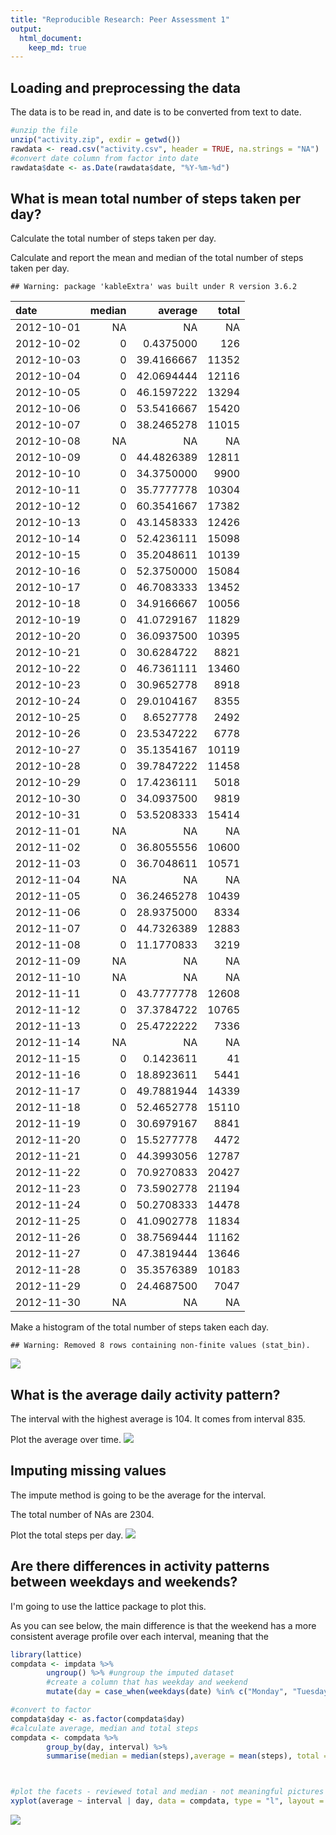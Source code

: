 ```yaml
---
title: "Reproducible Research: Peer Assessment 1"
output: 
  html_document:
    keep_md: true
---
```



## Loading and preprocessing the data
The data is to be read in, and date is to be converted from text to date.

```r
#unzip the file
unzip("activity.zip", exdir = getwd())
rawdata <- read.csv("activity.csv", header = TRUE, na.strings = "NA")
#convert date column from factor into date
rawdata$date <- as.Date(rawdata$date, "%Y-%m-%d")
```

## What is mean total number of steps taken per day?
Calculate the total number of steps taken per day. 

Calculate and report the mean and median of the total number of steps taken per day. 


```
## Warning: package 'kableExtra' was built under R version 3.6.2
```

<table class="table" style="margin-left: auto; margin-right: auto;">
 <thead>
  <tr>
   <th style="text-align:left;"> date </th>
   <th style="text-align:right;"> median </th>
   <th style="text-align:right;"> average </th>
   <th style="text-align:right;"> total </th>
  </tr>
 </thead>
<tbody>
  <tr>
   <td style="text-align:left;"> 2012-10-01 </td>
   <td style="text-align:right;"> NA </td>
   <td style="text-align:right;"> NA </td>
   <td style="text-align:right;"> NA </td>
  </tr>
  <tr>
   <td style="text-align:left;"> 2012-10-02 </td>
   <td style="text-align:right;"> 0 </td>
   <td style="text-align:right;"> 0.4375000 </td>
   <td style="text-align:right;"> 126 </td>
  </tr>
  <tr>
   <td style="text-align:left;"> 2012-10-03 </td>
   <td style="text-align:right;"> 0 </td>
   <td style="text-align:right;"> 39.4166667 </td>
   <td style="text-align:right;"> 11352 </td>
  </tr>
  <tr>
   <td style="text-align:left;"> 2012-10-04 </td>
   <td style="text-align:right;"> 0 </td>
   <td style="text-align:right;"> 42.0694444 </td>
   <td style="text-align:right;"> 12116 </td>
  </tr>
  <tr>
   <td style="text-align:left;"> 2012-10-05 </td>
   <td style="text-align:right;"> 0 </td>
   <td style="text-align:right;"> 46.1597222 </td>
   <td style="text-align:right;"> 13294 </td>
  </tr>
  <tr>
   <td style="text-align:left;"> 2012-10-06 </td>
   <td style="text-align:right;"> 0 </td>
   <td style="text-align:right;"> 53.5416667 </td>
   <td style="text-align:right;"> 15420 </td>
  </tr>
  <tr>
   <td style="text-align:left;"> 2012-10-07 </td>
   <td style="text-align:right;"> 0 </td>
   <td style="text-align:right;"> 38.2465278 </td>
   <td style="text-align:right;"> 11015 </td>
  </tr>
  <tr>
   <td style="text-align:left;"> 2012-10-08 </td>
   <td style="text-align:right;"> NA </td>
   <td style="text-align:right;"> NA </td>
   <td style="text-align:right;"> NA </td>
  </tr>
  <tr>
   <td style="text-align:left;"> 2012-10-09 </td>
   <td style="text-align:right;"> 0 </td>
   <td style="text-align:right;"> 44.4826389 </td>
   <td style="text-align:right;"> 12811 </td>
  </tr>
  <tr>
   <td style="text-align:left;"> 2012-10-10 </td>
   <td style="text-align:right;"> 0 </td>
   <td style="text-align:right;"> 34.3750000 </td>
   <td style="text-align:right;"> 9900 </td>
  </tr>
  <tr>
   <td style="text-align:left;"> 2012-10-11 </td>
   <td style="text-align:right;"> 0 </td>
   <td style="text-align:right;"> 35.7777778 </td>
   <td style="text-align:right;"> 10304 </td>
  </tr>
  <tr>
   <td style="text-align:left;"> 2012-10-12 </td>
   <td style="text-align:right;"> 0 </td>
   <td style="text-align:right;"> 60.3541667 </td>
   <td style="text-align:right;"> 17382 </td>
  </tr>
  <tr>
   <td style="text-align:left;"> 2012-10-13 </td>
   <td style="text-align:right;"> 0 </td>
   <td style="text-align:right;"> 43.1458333 </td>
   <td style="text-align:right;"> 12426 </td>
  </tr>
  <tr>
   <td style="text-align:left;"> 2012-10-14 </td>
   <td style="text-align:right;"> 0 </td>
   <td style="text-align:right;"> 52.4236111 </td>
   <td style="text-align:right;"> 15098 </td>
  </tr>
  <tr>
   <td style="text-align:left;"> 2012-10-15 </td>
   <td style="text-align:right;"> 0 </td>
   <td style="text-align:right;"> 35.2048611 </td>
   <td style="text-align:right;"> 10139 </td>
  </tr>
  <tr>
   <td style="text-align:left;"> 2012-10-16 </td>
   <td style="text-align:right;"> 0 </td>
   <td style="text-align:right;"> 52.3750000 </td>
   <td style="text-align:right;"> 15084 </td>
  </tr>
  <tr>
   <td style="text-align:left;"> 2012-10-17 </td>
   <td style="text-align:right;"> 0 </td>
   <td style="text-align:right;"> 46.7083333 </td>
   <td style="text-align:right;"> 13452 </td>
  </tr>
  <tr>
   <td style="text-align:left;"> 2012-10-18 </td>
   <td style="text-align:right;"> 0 </td>
   <td style="text-align:right;"> 34.9166667 </td>
   <td style="text-align:right;"> 10056 </td>
  </tr>
  <tr>
   <td style="text-align:left;"> 2012-10-19 </td>
   <td style="text-align:right;"> 0 </td>
   <td style="text-align:right;"> 41.0729167 </td>
   <td style="text-align:right;"> 11829 </td>
  </tr>
  <tr>
   <td style="text-align:left;"> 2012-10-20 </td>
   <td style="text-align:right;"> 0 </td>
   <td style="text-align:right;"> 36.0937500 </td>
   <td style="text-align:right;"> 10395 </td>
  </tr>
  <tr>
   <td style="text-align:left;"> 2012-10-21 </td>
   <td style="text-align:right;"> 0 </td>
   <td style="text-align:right;"> 30.6284722 </td>
   <td style="text-align:right;"> 8821 </td>
  </tr>
  <tr>
   <td style="text-align:left;"> 2012-10-22 </td>
   <td style="text-align:right;"> 0 </td>
   <td style="text-align:right;"> 46.7361111 </td>
   <td style="text-align:right;"> 13460 </td>
  </tr>
  <tr>
   <td style="text-align:left;"> 2012-10-23 </td>
   <td style="text-align:right;"> 0 </td>
   <td style="text-align:right;"> 30.9652778 </td>
   <td style="text-align:right;"> 8918 </td>
  </tr>
  <tr>
   <td style="text-align:left;"> 2012-10-24 </td>
   <td style="text-align:right;"> 0 </td>
   <td style="text-align:right;"> 29.0104167 </td>
   <td style="text-align:right;"> 8355 </td>
  </tr>
  <tr>
   <td style="text-align:left;"> 2012-10-25 </td>
   <td style="text-align:right;"> 0 </td>
   <td style="text-align:right;"> 8.6527778 </td>
   <td style="text-align:right;"> 2492 </td>
  </tr>
  <tr>
   <td style="text-align:left;"> 2012-10-26 </td>
   <td style="text-align:right;"> 0 </td>
   <td style="text-align:right;"> 23.5347222 </td>
   <td style="text-align:right;"> 6778 </td>
  </tr>
  <tr>
   <td style="text-align:left;"> 2012-10-27 </td>
   <td style="text-align:right;"> 0 </td>
   <td style="text-align:right;"> 35.1354167 </td>
   <td style="text-align:right;"> 10119 </td>
  </tr>
  <tr>
   <td style="text-align:left;"> 2012-10-28 </td>
   <td style="text-align:right;"> 0 </td>
   <td style="text-align:right;"> 39.7847222 </td>
   <td style="text-align:right;"> 11458 </td>
  </tr>
  <tr>
   <td style="text-align:left;"> 2012-10-29 </td>
   <td style="text-align:right;"> 0 </td>
   <td style="text-align:right;"> 17.4236111 </td>
   <td style="text-align:right;"> 5018 </td>
  </tr>
  <tr>
   <td style="text-align:left;"> 2012-10-30 </td>
   <td style="text-align:right;"> 0 </td>
   <td style="text-align:right;"> 34.0937500 </td>
   <td style="text-align:right;"> 9819 </td>
  </tr>
  <tr>
   <td style="text-align:left;"> 2012-10-31 </td>
   <td style="text-align:right;"> 0 </td>
   <td style="text-align:right;"> 53.5208333 </td>
   <td style="text-align:right;"> 15414 </td>
  </tr>
  <tr>
   <td style="text-align:left;"> 2012-11-01 </td>
   <td style="text-align:right;"> NA </td>
   <td style="text-align:right;"> NA </td>
   <td style="text-align:right;"> NA </td>
  </tr>
  <tr>
   <td style="text-align:left;"> 2012-11-02 </td>
   <td style="text-align:right;"> 0 </td>
   <td style="text-align:right;"> 36.8055556 </td>
   <td style="text-align:right;"> 10600 </td>
  </tr>
  <tr>
   <td style="text-align:left;"> 2012-11-03 </td>
   <td style="text-align:right;"> 0 </td>
   <td style="text-align:right;"> 36.7048611 </td>
   <td style="text-align:right;"> 10571 </td>
  </tr>
  <tr>
   <td style="text-align:left;"> 2012-11-04 </td>
   <td style="text-align:right;"> NA </td>
   <td style="text-align:right;"> NA </td>
   <td style="text-align:right;"> NA </td>
  </tr>
  <tr>
   <td style="text-align:left;"> 2012-11-05 </td>
   <td style="text-align:right;"> 0 </td>
   <td style="text-align:right;"> 36.2465278 </td>
   <td style="text-align:right;"> 10439 </td>
  </tr>
  <tr>
   <td style="text-align:left;"> 2012-11-06 </td>
   <td style="text-align:right;"> 0 </td>
   <td style="text-align:right;"> 28.9375000 </td>
   <td style="text-align:right;"> 8334 </td>
  </tr>
  <tr>
   <td style="text-align:left;"> 2012-11-07 </td>
   <td style="text-align:right;"> 0 </td>
   <td style="text-align:right;"> 44.7326389 </td>
   <td style="text-align:right;"> 12883 </td>
  </tr>
  <tr>
   <td style="text-align:left;"> 2012-11-08 </td>
   <td style="text-align:right;"> 0 </td>
   <td style="text-align:right;"> 11.1770833 </td>
   <td style="text-align:right;"> 3219 </td>
  </tr>
  <tr>
   <td style="text-align:left;"> 2012-11-09 </td>
   <td style="text-align:right;"> NA </td>
   <td style="text-align:right;"> NA </td>
   <td style="text-align:right;"> NA </td>
  </tr>
  <tr>
   <td style="text-align:left;"> 2012-11-10 </td>
   <td style="text-align:right;"> NA </td>
   <td style="text-align:right;"> NA </td>
   <td style="text-align:right;"> NA </td>
  </tr>
  <tr>
   <td style="text-align:left;"> 2012-11-11 </td>
   <td style="text-align:right;"> 0 </td>
   <td style="text-align:right;"> 43.7777778 </td>
   <td style="text-align:right;"> 12608 </td>
  </tr>
  <tr>
   <td style="text-align:left;"> 2012-11-12 </td>
   <td style="text-align:right;"> 0 </td>
   <td style="text-align:right;"> 37.3784722 </td>
   <td style="text-align:right;"> 10765 </td>
  </tr>
  <tr>
   <td style="text-align:left;"> 2012-11-13 </td>
   <td style="text-align:right;"> 0 </td>
   <td style="text-align:right;"> 25.4722222 </td>
   <td style="text-align:right;"> 7336 </td>
  </tr>
  <tr>
   <td style="text-align:left;"> 2012-11-14 </td>
   <td style="text-align:right;"> NA </td>
   <td style="text-align:right;"> NA </td>
   <td style="text-align:right;"> NA </td>
  </tr>
  <tr>
   <td style="text-align:left;"> 2012-11-15 </td>
   <td style="text-align:right;"> 0 </td>
   <td style="text-align:right;"> 0.1423611 </td>
   <td style="text-align:right;"> 41 </td>
  </tr>
  <tr>
   <td style="text-align:left;"> 2012-11-16 </td>
   <td style="text-align:right;"> 0 </td>
   <td style="text-align:right;"> 18.8923611 </td>
   <td style="text-align:right;"> 5441 </td>
  </tr>
  <tr>
   <td style="text-align:left;"> 2012-11-17 </td>
   <td style="text-align:right;"> 0 </td>
   <td style="text-align:right;"> 49.7881944 </td>
   <td style="text-align:right;"> 14339 </td>
  </tr>
  <tr>
   <td style="text-align:left;"> 2012-11-18 </td>
   <td style="text-align:right;"> 0 </td>
   <td style="text-align:right;"> 52.4652778 </td>
   <td style="text-align:right;"> 15110 </td>
  </tr>
  <tr>
   <td style="text-align:left;"> 2012-11-19 </td>
   <td style="text-align:right;"> 0 </td>
   <td style="text-align:right;"> 30.6979167 </td>
   <td style="text-align:right;"> 8841 </td>
  </tr>
  <tr>
   <td style="text-align:left;"> 2012-11-20 </td>
   <td style="text-align:right;"> 0 </td>
   <td style="text-align:right;"> 15.5277778 </td>
   <td style="text-align:right;"> 4472 </td>
  </tr>
  <tr>
   <td style="text-align:left;"> 2012-11-21 </td>
   <td style="text-align:right;"> 0 </td>
   <td style="text-align:right;"> 44.3993056 </td>
   <td style="text-align:right;"> 12787 </td>
  </tr>
  <tr>
   <td style="text-align:left;"> 2012-11-22 </td>
   <td style="text-align:right;"> 0 </td>
   <td style="text-align:right;"> 70.9270833 </td>
   <td style="text-align:right;"> 20427 </td>
  </tr>
  <tr>
   <td style="text-align:left;"> 2012-11-23 </td>
   <td style="text-align:right;"> 0 </td>
   <td style="text-align:right;"> 73.5902778 </td>
   <td style="text-align:right;"> 21194 </td>
  </tr>
  <tr>
   <td style="text-align:left;"> 2012-11-24 </td>
   <td style="text-align:right;"> 0 </td>
   <td style="text-align:right;"> 50.2708333 </td>
   <td style="text-align:right;"> 14478 </td>
  </tr>
  <tr>
   <td style="text-align:left;"> 2012-11-25 </td>
   <td style="text-align:right;"> 0 </td>
   <td style="text-align:right;"> 41.0902778 </td>
   <td style="text-align:right;"> 11834 </td>
  </tr>
  <tr>
   <td style="text-align:left;"> 2012-11-26 </td>
   <td style="text-align:right;"> 0 </td>
   <td style="text-align:right;"> 38.7569444 </td>
   <td style="text-align:right;"> 11162 </td>
  </tr>
  <tr>
   <td style="text-align:left;"> 2012-11-27 </td>
   <td style="text-align:right;"> 0 </td>
   <td style="text-align:right;"> 47.3819444 </td>
   <td style="text-align:right;"> 13646 </td>
  </tr>
  <tr>
   <td style="text-align:left;"> 2012-11-28 </td>
   <td style="text-align:right;"> 0 </td>
   <td style="text-align:right;"> 35.3576389 </td>
   <td style="text-align:right;"> 10183 </td>
  </tr>
  <tr>
   <td style="text-align:left;"> 2012-11-29 </td>
   <td style="text-align:right;"> 0 </td>
   <td style="text-align:right;"> 24.4687500 </td>
   <td style="text-align:right;"> 7047 </td>
  </tr>
  <tr>
   <td style="text-align:left;"> 2012-11-30 </td>
   <td style="text-align:right;"> NA </td>
   <td style="text-align:right;"> NA </td>
   <td style="text-align:right;"> NA </td>
  </tr>
</tbody>
</table>
Make a histogram of the total number of steps taken each day. 

```
## Warning: Removed 8 rows containing non-finite values (stat_bin).
```

![](PA1_template_files/figure-html/unnamed-chunk-3-1.png)<!-- -->

## What is the average daily activity pattern?



The interval with the highest average is 104. It comes from interval 835. 

Plot the average over time.
![](PA1_template_files/figure-html/unnamed-chunk-6-1.png)<!-- -->


## Imputing missing values
The impute method is going to be the average for the interval.

The total number of NAs are 2304. 

Plot the total steps per day. 
![](PA1_template_files/figure-html/unnamed-chunk-8-1.png)<!-- -->


## Are there differences in activity patterns between weekdays and weekends?
I'm going to use the lattice package to plot this.

As you can see below, the main difference is that the weekend has a more consistent average profile over each interval, meaning that the 


```r
library(lattice)
compdata <- impdata %>%
        ungroup() %>% #ungroup the imputed dataset
        #create a column that has weekday and weekend
        mutate(day = case_when(weekdays(date) %in% c("Monday", "Tuesday", "Wednesday", "Thursday", "Friday") ~ "weekday", weekdays(date) %in% c("Saturday", "Sunday")~"weekend"))

#convert to factor
compdata$day <- as.factor(compdata$day) 
#calculate average, median and total steps
compdata <- compdata %>% 
        group_by(day, interval) %>%
        summarise(median = median(steps),average = mean(steps), total = sum(steps))



#plot the facets - reviewed total and median - not meaningful pictures
xyplot(average ~ interval | day, data = compdata, type = "l", layout = c(1, 2), xlab = "Interval", ylab = "Average Steps", main = "Average Steps by Interval")
```

![](PA1_template_files/figure-html/unnamed-chunk-9-1.png)<!-- -->
